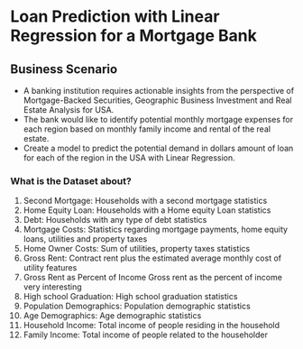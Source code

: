 # Loan Prediction with Linear Regression for a Mortgage Bank


## Business Scenario
- A banking institution requires actionable insights from the perspective of Mortgage-Backed Securities, Geographic Business Investment and Real Estate Analysis for USA.
- The bank would like to identify potential monthly mortgage expenses for each region based on monthly family income and rental of the real estate.
- Create a model to predict the potential demand in dollars amount of loan for each of the region in the USA with Linear Regression.

### What is the Dataset about? 

1. Second Mortgage: Households with a second mortgage statistics
2. Home Equity Loan: Households with a Home equity Loan statistics
3. Debt: Households with any type of debt statistics
4. Mortgage Costs: Statistics regarding mortgage payments, home equity loans, utilities and property taxes
5. Home Owner Costs: Sum of utilities, property taxes statistics
6. Gross Rent: Contract rent plus the estimated average monthly cost of utility features
7. Gross Rent as Percent of Income Gross rent as the percent of income very interesting
8. High school Graduation: High school graduation statistics
9. Population Demographics: Population demographic statistics
10. Age Demographics: Age demographic statistics
11. Household Income: Total income of people residing in the household
12. Family Income: Total income of people related to the householder
